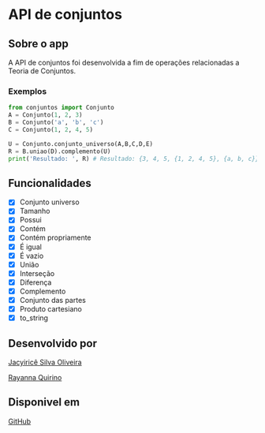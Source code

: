 # API de conjuntos
## Sobre o app
A API de conjuntos foi desenvolvida a fim de operações relacionadas a Teoria de Conjuntos.
### Exemplos
```python
from conjuntos import Conjunto
A = Conjunto(1, 2, 3)
B = Conjunto('a', 'b', 'c')
C = Conjunto(1, 2, 4, 5)

U = Conjunto.conjunto_universo(A,B,C,D,E)
R = B.uniao(D).complemento(U)
print('Resultado: ', R) # Resultado: {3, 4, 5, {1, 2, 4, 5}, {a, b, c}}
```

## Funcionalidades
- [x] Conjunto universo
- [x] Tamanho
- [x] Possui
- [x] Contém
- [x] Contém propriamente
- [x] É igual
- [x] É vazio
- [x] União
- [x] Interseção
- [x] Diferença
- [x] Complemento
- [x] Conjunto das partes
- [x] Produto cartesiano
- [x] to_string

## Desenvolvido por
[Jacyiricê Silva Oliveira](https://github.com/jacyirice/)

[Rayanna Quirino](https://github.com/rayannaQuirino/)

## Disponivel em 
[GitHub](https://github.com/jacyirice/api-de-conjuntos)